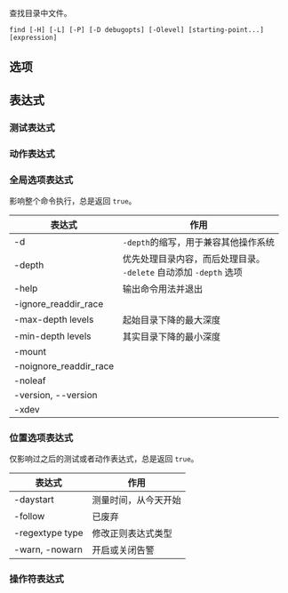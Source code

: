 查找目录中文件。

```
find [-H] [-L] [-P] [-D debugopts] [-Olevel] [starting-point...] [expression]
```



## 选项



## 表达式

### 测试表达式



### 动作表达式



### 全局选项表达式

影响整个命令执行，总是返回 `true`。

| 表达式                 | 作用                                                         |
| ---------------------- | ------------------------------------------------------------ |
| -d                     | `-depth`的缩写，用于兼容其他操作系统                         |
| -depth                 | 优先处理目录内容，而后处理目录。<br/>`-delete` 自动添加 `-depth` 选项 |
| -help                  | 输出命令用法并退出                                           |
| -ignore_readdir_race   |                                                              |
| -max-depth levels      | 起始目录下降的最大深度                                       |
| -min-depth levels      | 其实目录下降的最小深度                                       |
| -mount                 |                                                              |
| -noignore_readdir_race |                                                              |
| -noleaf                |                                                              |
| -version, --version    |                                                              |
| -xdev                  |                                                              |



### 位置选项表达式

仅影响过之后的测试或者动作表达式，总是返回 `true`。

| 表达式          | 作用                 |
| --------------- | -------------------- |
| -daystart       | 测量时间，从今天开始 |
| -follow         | 已废弃               |
| -regextype type | 修改正则表达式类型   |
| -warn, -nowarn  | 开启或关闭告警       |



### 操作符表达式

